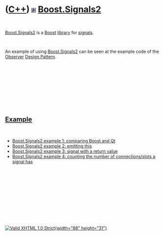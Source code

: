 



 

 

 

 

 

([C++](Cpp.htm)) ![Boost](PicBoost.png) [Boost.Signals2](CppSignals2.htm)
=========================================================================

 

[Boost.Signals2](CppSignals2.htm) is a [Boost](CppBoost.htm)
[library](CppLibrary.htm) for [signals](CppBoostSignal.htm).

 

An example of using [Boost.Signals2](CppSignals2.htm) can be seen at the
example code of the [Observer](CppDesignPatternObserver.htm) [Design
Pattern](CppDesignPattern.htm).

 

 

 

 

 

[Example](CppExample.htm)
-------------------------

 

-   [Boost.Signals2 example 1: comparing Boost and
    Qt](CppBoostSignals2Example1.htm)
-   [Boost.Signals2 example 2: emitting
    this](CppBoostSignals2Example2.htm)
-   [Boost.Signals2 example 3: signal with a return
    value](CppBoostSignals2Example3.htm)
-   [Boost.Signals2 example 4: counting the number of connections/slots
    a signal has](CppBoostSignals2Example4.htm)

 

 

 

 

 





 

[![Valid XHTML 1.0 Strict](valid-xhtml10.png){width="88"
height="31"}](http://validator.w3.org/check?uri=referer)
